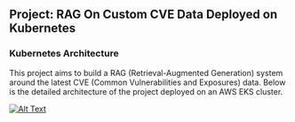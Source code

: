 ## Project: RAG On Custom CVE Data Deployed on Kubernetes

### Kubernetes Architecture

This project aims to build a RAG (Retrieval-Augmented Generation) system around the latest CVE (Common Vulnerabilities and Exposures) data. Below is the detailed architecture of the project deployed on an AWS EKS cluster.

[![Alt Text](./kubernetes_architecture.png)](./kubernetes_architecture.png)


